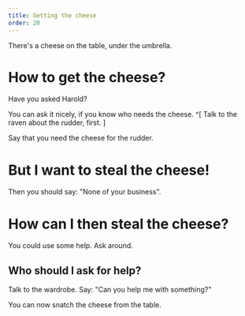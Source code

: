 ```yaml
---
title: Getting the cheese
order: 20
---
```


There's a cheese on the table, under the umbrella.

# How to get the cheese?
Have you asked Harold?

You can ask it nicely, if you know who needs the cheese. ^[ Talk to the raven about the rudder, first. ]

Say that you need the cheese for the rudder.

# But I want to steal the cheese!
Then you should say: "None of your business".

# How can I then steal the cheese?
You could use some help. Ask around.

## Who should I ask for help?
Talk to the wardrobe. Say: "Can you help me with something?"

You can now snatch the cheese from the table.

